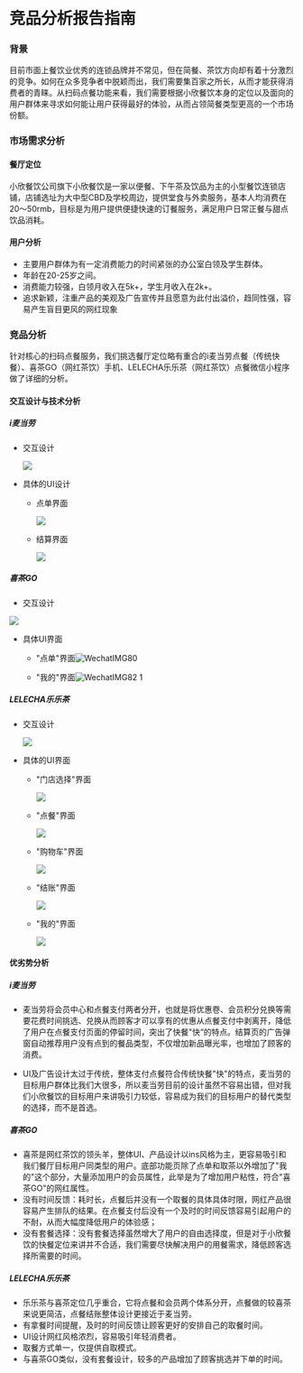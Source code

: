 # 竞品分析报告指南

### 背景

​	目前市面上餐饮业优秀的连锁品牌并不常见，但在简餐、茶饮方向却有着十分激烈的竞争。如何在众多竞争者中脱颖而出，我们需要集百家之所长，从而才能获得消费者的青睐。从扫码点餐功能来看，我们需要根据小欣餐饮本身的定位以及面向的用户群体来寻求如何能让用户获得最好的体验，从而占领简餐类型更高的一个市场份额。

### 市场需求分析

#### 餐厅定位

​	小欣餐饮公司旗下小欣餐饮是一家以便餐、下午茶及饮品为主的小型餐饮连锁店铺，店铺选址为大中型CBD及学校周边，提供堂食与外卖服务，基本人均消费在20～50rmb，目标是为用户提供便捷快速的订餐服务，满足用户日常正餐与甜点饮品消耗。

#### 用户分析

 * 主要用户群体为有一定消费能力的时间紧张的办公室白领及学生群体。
 * 年龄在20-25岁之间。
 * 消费能力较强，白领月收入在5k+，学生月收入在2k+。
 * 追求新颖，注重产品的美观及广告宣传并且愿意为此付出溢价，趋同性强，容易产生盲目更风的网红现象

### 竞品分析

​	针对核心的扫码点餐服务，我们挑选餐厅定位略有重合的i麦当劳点餐（传统快餐）、喜茶GO（网红茶饮）手机、LELECHA乐乐茶（网红茶饮）点餐微信小程序做了详细的分析。

#### 交互设计与技术分析

##### i麦当劳

* 交互设计

  ![](https://ws4.sinaimg.cn/large/006tNc79gy1g2drzkgllvj31dc0j9mzc.jpg)

* 具体的UI设计

  * 点单界面

    ![](https://ws4.sinaimg.cn/large/006tNc79gy1g2drzl8kovj30n01dsahi.jpg)

  * 结算界面

    ![](https://ws3.sinaimg.cn/large/006tNc79gy1g2dsstdd6sj30n01ds0va.jpg)

##### 喜茶GO

* 交互设计

![](https://ws2.sinaimg.cn/large/006tNc79ly1g2bhrv1tzej30sw0ne76g.jpg)

* 具体UI界面

  * "点单"界面![WechatIMG80](https://ws2.sinaimg.cn/large/006tNc79ly1g2b99jsfw3j30n01dsjvz.jpg)

  * "我的"界面![WechatIMG82 1](https://ws3.sinaimg.cn/large/006tNc79ly1g2b99cerj0j30n01dsmym.jpg)

##### LELECHA乐乐茶

* 交互设计

  ![](http://ww2.sinaimg.cn/large/006tNc79ly1g4a6h58gyoj30rn0qstb6.jpg)

* 具体的UI界面

  * "门店选择"界面

    ![](http://ww1.sinaimg.cn/large/006tNc79ly1g4a6j5n835j30n01ds42n.jpg)

  * "点餐"界面

    ![](http://ww3.sinaimg.cn/large/006tNc79ly1g4a6j49zv1j30n01ds0yv.jpg)

  * "购物车"界面

    ![](http://ww1.sinaimg.cn/large/006tNc79ly1g4a6j3r0r4j30n01dsadz.jpg)

  * "结账"界面

    ![](http://ww1.sinaimg.cn/large/006tNc79ly1g4a6j4s6osj30n01dsmzm.jpg)

  * "我的"界面

    ![](http://ww3.sinaimg.cn/large/006tNc79ly1g4a6j68mv1j30n01ds3zp.jpg)

#### 优劣势分析

##### i麦当劳

* 麦当劳将会员中心和点餐支付两者分开，也就是将优惠卷、会员积分兑换等需要花费时间挑选、兑换从而顾客才可以享有的优惠从点餐支付中剥离开，降低了用户在点餐支付页面的停留时间，突出了快餐"快“的特点。结算页的广告弹窗自动推荐用户没有点到的餐品类型，不仅增加新品曝光率，也增加了顾客的消费。

* UI及广告设计太过于传统，整体支付点餐符合传统快餐"快"的特点，麦当劳的目标用户群体比我们大很多，所以麦当劳目前的设计虽然不容易出错，但对我们小欣餐饮的目标用户来讲吸引力较低，容易成为我们的目标用户的替代类型的选择，而不是首选。

##### 喜茶GO

* 喜茶是网红茶饮的领头羊，整体UI、产品设计以ins风格为主，更容易吸引和我们餐厅目标用户同类型的用户。底部功能页除了点单和取茶以外增加了"我的"这个部分，大量添加用户的会员属性，此举是为了增加用户粘性，符合"喜茶GO"的网红属性。
* 没有时间反馈：耗时长，点餐后并没有一个取餐的具体具体时限，网红产品很容易产生排队的结果。在点餐支付后没有一个及时的时间反馈容易引起用户的不耐，从而大幅度降低用户的体验感；
* 没有套餐选择：没有套餐选择虽然增大了用户的自由选择度，但是对于小欣餐饮的快餐定位来讲并不合适，我们需要尽快解决用户的用餐需求，降低顾客选择所需要的时间。

##### LELECHA乐乐茶

* 乐乐茶与喜茶定位几乎重合，它将点餐和会员两个体系分开，点餐做的较喜茶来说更简洁，点餐结账整体设计更接近于麦当劳。
* 有拿餐时间提醒，及时的时间反馈让顾客更好的安排自己的取餐时间。
* UI设计网红风格浓烈，容易吸引年轻消费者。
* 取餐方式单一，仅提供自取模式。
* 与喜茶GO类似，没有套餐设计，较多的产品增加了顾客挑选并下单的时间。



#### 